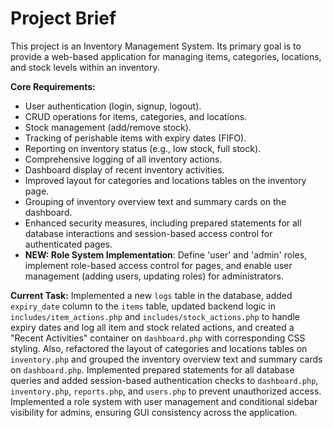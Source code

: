 # Project Brief

This project is an Inventory Management System. Its primary goal is to provide a web-based application for managing items, categories, locations, and stock levels within an inventory.

**Core Requirements:**
- User authentication (login, signup, logout).
- CRUD operations for items, categories, and locations.
- Stock management (add/remove stock).
- Tracking of perishable items with expiry dates (FIFO).
- Reporting on inventory status (e.g., low stock, full stock).
- Comprehensive logging of all inventory actions.
- Dashboard display of recent inventory activities.
- Improved layout for categories and locations tables on the inventory page.
- Grouping of inventory overview text and summary cards on the dashboard.
- Enhanced security measures, including prepared statements for all database interactions and session-based access control for authenticated pages.
- **NEW: Role System Implementation**: Define 'user' and 'admin' roles, implement role-based access control for pages, and enable user management (adding users, updating roles) for administrators.

**Current Task:**
Implemented a new `logs` table in the database, added `expiry_date` column to the `items` table, updated backend logic in `includes/item_actions.php` and `includes/stock_actions.php` to handle expiry dates and log all item and stock related actions, and created a "Recent Activities" container on `dashboard.php` with corresponding CSS styling. Also, refactored the layout of categories and locations tables on `inventory.php` and grouped the inventory overview text and summary cards on `dashboard.php`. Implemented prepared statements for all database queries and added session-based authentication checks to `dashboard.php`, `inventory.php`, `reports.php`, and `users.php` to prevent unauthorized access. Implemented a role system with user management and conditional sidebar visibility for admins, ensuring GUI consistency across the application.

